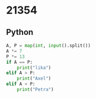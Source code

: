 # 21354

## Python

```python
A, P = map(int, input().split())
A *= 7
P *= 13
if A == P:
    print("lika")
elif A > P:
    print("Axel")
elif A < P:
    print("Petra")
```
